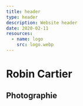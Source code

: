 ```yaml
---
title: header
type: header
description: Website header
date: 2020-02-11
resources:
  - name: logo
    src: logo.webp
---
```

# Robin Cartier

## Photographie